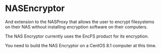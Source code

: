 # NASEncryptor
And extension to the NASProxy that allows the user to encrypt filesystems on their NAS without installing encryption software on their computers.

The NAS Encryptor currently uses the EncFS product for its encryption.

You need to build the NAS Encryptor on a CentOS 8.1 computer at this time.

